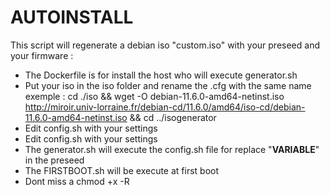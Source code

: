 # AUTOINSTALL
This script will regenerate a debian iso "custom.iso" with your preseed and your firmware :

- The Dockerfile is for install the host who will execute generator.sh
- Put your iso in the iso folder and rename the .cfg with the same name
	exemple : cd ./iso && wget -O debian-11.6.0-amd64-netinst.iso http://miroir.univ-lorraine.fr/debian-cd/11.6.0/amd64/iso-cd/debian-11.6.0-amd64-netinst.iso && cd ../isogenerator
- Edit config.sh with your settings
- Edit config.sh with your settings
- The generator.sh will execute the config.sh file for replace "__VARIABLE__" in the preseed
- The FIRSTBOOT.sh will be execute at first boot
- Dont miss a chmod +x -R 



